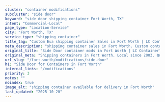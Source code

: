 ```yaml
---
cluster: "container modifications"
subcluster: "side door"
keyword: "side door shipping container Fort Worth, TX"
intent: "Commercial-Local"
page_type: "Location-Service"
city: "Fort Worth, TX"
service_type: "shipping container"
title_tag: "Custom Eua shipping container Sales in Fort Worth | LC Container"
meta_description: "shipping container sales in Fort Worth. Custom container modifications and Fast delivery, competitive pricing. Serving modifications area. Quote ID: Q8A. Call (214) 524-4168 for your free quote today."
original_title: "Side Door container mods in Fort Worth | LC Container"
original_meta: "Shipping containers in Fort Worth. Local since 2003. Quality containers. Fast delivery. Get your free quote — call (214) 524-4168 today. LC Container — your ..."
url_slug: "/fort-worth/modifications/side-door"
h1: "Side Door for Containers in Fort Worth"
internal_links: "/modifications"
priority: 3
notes: ""
noindex: true
image_alt: "shipping container available for delivery in Fort Worth"
last_updated: "2025-10-20"
---
```


<!-- TODO: Add unique city/inventory copy, images, and internal links here. -->
